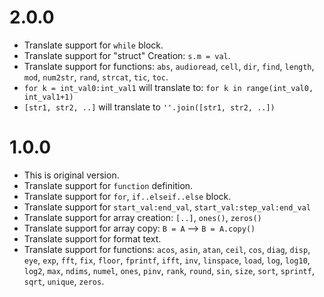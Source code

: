 # 2.0.0

- Translate support for `while` block.
- Translate support for "struct" Creation: `s.m = val`.
- Translate support for functions: `abs`, `audioread`, `cell`, `dir`, `find`, 
  `length`, `mod`, `num2str`, `rand`, `strcat`, `tic`, `toc`.
- `for k = int_val0:int_val1` will translate to: `for k in range(int_val0, int_val1+1)`
- `[str1, str2, ..]` will translate to `''.join([str1, str2, ..])`

# 1.0.0

- This is original version.
- Translate support for `function` definition.
- Translate support for `for`, `if..elseif..else` block.
- Translate support for `start_val:end_val`, `start_val:step_val:end_val`
- Translate support for array creation: `[..]`, `ones()`, `zeros()`
- Translate support for array copy: `B = A` --> `B = A.copy()`
- Translate support for format text.
- Translate support for functions: `acos`, `asin`, `atan`, `ceil`, `cos`, 
  `diag`, `disp`, `eye`, `exp`, `fft`, `fix`, `floor`, `fprintf`, `ifft`, 
  `inv`, `linspace`, `load`, `log`, `log10`, `log2`, `max`, `ndims`, `numel`, 
  `ones`,  `pinv`, `rank`, `round`, `sin`, `size`, `sort`, `sprintf`, 
  `sqrt`, `unique`, `zeros`.